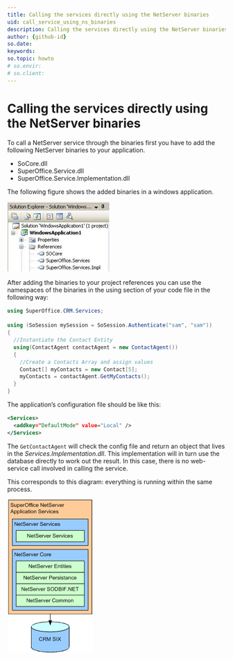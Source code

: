 ```yaml
---
title: Calling the services directly using the NetServer binaries
uid: call_service_using_ns_binaries
description: Calling the services directly using the NetServer binariesincluding spaces.
author: {github-id}
so.date:
keywords:
so.topic: howto
# so.envir:
# so.client:
---
```


# Calling the services directly using the NetServer binaries

To call a NetServer service through the binaries first you have to add the following NetServer binaries to your application.

* SoCore.dll
* SuperOffice.Service.dll
* SuperOffice.Service.Implementation.dll

The following figure shows the added binaries in a windows application.

![01][img1]

After adding the binaries to your project references you can use the namespaces of the binaries in the using section of your code file in the following way:

```csharp
using SuperOffice.CRM.Services;

using (SoSession mySession = SoSession.Authenticate("sam", "sam"))
{
  //Instantiate the Contact Entity
  using(ContactAgent contactAgent = new ContactAgent())
  {
    //Create a Contacts Array and assign values
    Contact[] myContacts = new Contact[5];
    myContacts = contactAgent.GetMyContacts();
  }
}
```

The application’s configuration file should be like this:

```XML
<Services>
  <addkey="DefaultMode" value="Local" />
</Services>
```

The `GetContactAgent` will check the config file and return an object that lives in the *Services.Implementation.dll*. This implementation will in turn use the database directly to work out the result. In this case, there is no web-service call involved in calling the service.

This corresponds to this diagram: everything is running within the same process.

![03][img2]

<!-- Referenced images -->
[img1]: media/image001.jpg
[img2]: media/image003.gif
